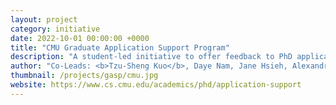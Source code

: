 ```yaml
---
layout: project
category: initiative
date: 2022-10-01 00:00:00 +0000
title: "CMU Graduate Application Support Program"
description: "A student-led initiative to offer feedback to PhD applicants from underrepresented groups"
author: "Co-Leads: <b>Tzu-Sheng Kuo</b>, Daye Nam, Jane Hsieh, Alexandra Nisenoff"
thumbnail: /projects/gasp/cmu.jpg
website: https://www.cs.cmu.edu/academics/phd/application-support
---
```

